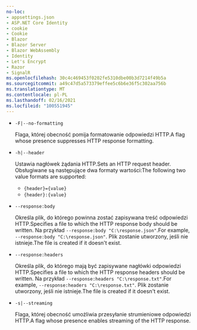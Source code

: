 ```yaml
---
no-loc:
- appsettings.json
- ASP.NET Core Identity
- cookie
- Cookie
- Blazor
- Blazor Server
- Blazor WebAssembly
- Identity
- Let's Encrypt
- Razor
- SignalR
ms.openlocfilehash: 30c4c469453f0202fe5310dbe00b3d7214f49b5a
ms.sourcegitcommit: a49c47d5a573379effee5c6b6e36f5c302aa756b
ms.translationtype: MT
ms.contentlocale: pl-PL
ms.lasthandoff: 02/16/2021
ms.locfileid: "100551945"
---
```

* `-F|--no-formatting`

  <span data-ttu-id="d028c-101">Flaga, której obecność pomija formatowanie odpowiedzi HTTP.</span><span class="sxs-lookup"><span data-stu-id="d028c-101">A flag whose presence suppresses HTTP response formatting.</span></span>

* `-h|--header`

  <span data-ttu-id="d028c-102">Ustawia nagłówek żądania HTTP.</span><span class="sxs-lookup"><span data-stu-id="d028c-102">Sets an HTTP request header.</span></span> <span data-ttu-id="d028c-103">Obsługiwane są następujące dwa formaty wartości:</span><span class="sxs-lookup"><span data-stu-id="d028c-103">The following two value formats are supported:</span></span>

  * `{header}={value}`
  * `{header}:{value}`

* `--response:body`

  <span data-ttu-id="d028c-104">Określa plik, do którego powinna zostać zapisywana treść odpowiedzi HTTP.</span><span class="sxs-lookup"><span data-stu-id="d028c-104">Specifies a file to which the HTTP response body should be written.</span></span> <span data-ttu-id="d028c-105">Na przykład `--response:body "C:\response.json"`.</span><span class="sxs-lookup"><span data-stu-id="d028c-105">For example, `--response:body "C:\response.json"`.</span></span> <span data-ttu-id="d028c-106">Plik zostanie utworzony, jeśli nie istnieje.</span><span class="sxs-lookup"><span data-stu-id="d028c-106">The file is created if it doesn't exist.</span></span>

* `--response:headers`

  <span data-ttu-id="d028c-107">Określa plik, do którego mają być zapisywane nagłówki odpowiedzi HTTP.</span><span class="sxs-lookup"><span data-stu-id="d028c-107">Specifies a file to which the HTTP response headers should be written.</span></span> <span data-ttu-id="d028c-108">Na przykład `--response:headers "C:\response.txt"`.</span><span class="sxs-lookup"><span data-stu-id="d028c-108">For example, `--response:headers "C:\response.txt"`.</span></span> <span data-ttu-id="d028c-109">Plik zostanie utworzony, jeśli nie istnieje.</span><span class="sxs-lookup"><span data-stu-id="d028c-109">The file is created if it doesn't exist.</span></span>

* `-s|--streaming`

  <span data-ttu-id="d028c-110">Flaga, której obecność umożliwia przesyłanie strumieniowe odpowiedzi HTTP.</span><span class="sxs-lookup"><span data-stu-id="d028c-110">A flag whose presence enables streaming of the HTTP response.</span></span>
